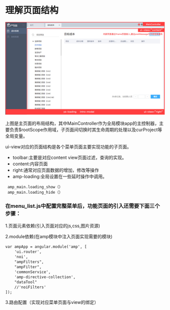 # 理解页面结构

![](/assets/成本-page-layout.jpg)



上图是主页面的布局结构，其中MainController作为全局模块app的主控制器，主要负责$rootScope作用域，子页面间切换时其生命周期的处理以及curProject等全局变量。

ui-view对应的页面结构是各个菜单页面主要实现功能的子页面。

* toolbar:主要是对应content view页面过滤，查询的实现。
* content:内容页面
* right:通常对应页面数据的增加，修改等操作
* amp-loading:全局设置在一些延时操作中调用。

```
 amp_main.loading_show（）
 amp_main.loading_hide（）
```

### 在menu\_list.js中配置完整菜单后，功能页面的引入还需要下面三个步骤：

1.页面元素依赖\(引入页面对应的js,css,图片资源\)

2.module依赖\(在amp模块中注入页面实现需要的模块\)

```
var ampApp = angular.module('amp', [
    'ui.router',
    'noi',
    "ampFilters",
    "ampFilter",
    'commonService',
    'amp-directive-collection',
    "dataTool"
    //'noiFilters'
]);
```

3.路由配置（实现对应菜单页面与view的绑定）

